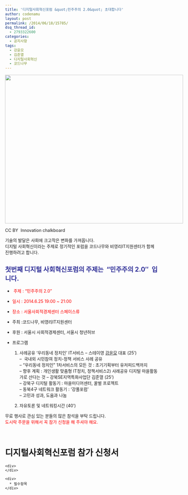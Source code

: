 ```yaml
---
title: '디지털사회혁신포럼 &quot;민주주의 2.0&quot; 초대합니다'
author: codenamu
layout: post
permalink: /2014/06/18/15785/
dsq_thread_id:
  - 2793322600
categories:
  - 공지사항
tags:
  - 강윤모
  - 김준열
  - 디지털사회혁신
  - 코드나무
---
```

<div style="width: 596px" class="wp-caption aligncenter">
  <a href="https://www.flickr.com/photos/39491352@N05/5351622529"><img class=" " alt="" src="http://farm6.static.flickr.com/5004/5351622529_5d4c782817_z.jpg" width="586" height="490" /></a><p class="wp-caption-text">
    CC BY  Innovation chalkboard
  </p>
</div>

기술의 발달은 사회에 크고작은 변화를 가져옵니다.  
디지털 사회혁신이라는 주제로 정기적인 포럼을 코드나무와 비영리IT지원센터가 함께 진행하려고 합니다.

## **<span style="color: #333399;"> 첫번째 디지털 사회혁신포럼의 주제는  &#8220;민주주의 2.0&#8243;  입니다.</span>**

*    <span style="color: #ff0000;">주제 : “민주주의 2.0”</span>
*   <span style="color: #ff0000;">일시 : 2014.6.25 19:00 ~ 21:00</span>
*   <span style="color: #ff0000;">장소 : 서울사회적경제센터 스페이스류</span>
*   주최 :코드나무, 비영리IT지원센터
*   후원 : 서울시 사회적경제센터, 서울시 청년허브
*   프로그램  
    1) 사례공유 ‘우리동네 정치인’ IT서비스 &#8211; 스테이영 [강윤모][1] 대표 (25’)  
    &#8211;  국내외 시민참여 정치-정책 서비스 사례 공유  
    &#8211; “우리동네 정치인” 1차서비스의 모든 것 : 초기기획부터 유저피드백까지  
    &#8211; 향후 계획 : 개인생활 맞춤형 IT정치, 정책서비스2) 사례공유 디지털 마을활동가로 산다는 것 &#8211; 강북SE지역특화사업단 김준열 (25’)  
    &#8211; 강북구 디지털 활동기 : 마을미디어센터, 꿀벌 프로젝트  
    &#8211; 동북4구 네트워크 활동기 : ‘강풀포럼’  
    &#8211; 고민과 성과, 도움과 나눔</p> 
    3) 자유토론 및 네트워킹시간 (40’)</li> </ul> 
    무료 행사로 관심 있는 분들의 많은 참석을 부탁 드립니다.  
    <span style="color: #ff0000;">도시락 주문을 위해서 꼭 참가 신청을 해 주셔야 해요. </span>
    
    &nbsp;
    
    <div>
      <div>
        <h1>
          디지털사회혁신포럼 참가 신청서
        </h1>
        
        <div>
        </div>
        
        <div>
          * 필수항목
        </div>
      </div>
    </div>
    
    <div>
    </div>

 [1]: http://www.youtube.com/watch?v=ktUym3NO2U8
